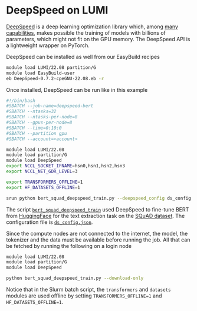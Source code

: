 # DeepSpeed on LUMI
[DeepSpeed](https://www.deepspeed.ai) is a deep learning optimization library which, among [many capabilities](https://www.microsoft.com/en-us/research/project/deepspeed/features/), makes possible the training of models with billions of parameters, which might not fit on the GPU memory. The DeepSpeed API is a lightweight wrapper on PyTorch.

DeepSpeed can be installed as well from our EasyBuild recipes
```bash
module load LUMI/22.08 partition/G
module load EasyBuild-user
eb DeepSpeed-0.7.2-cpeGNU-22.08.eb -r
```

Once installed, DeepSpeed can be run like in this example
```bash
#!/bin/bash
#SBATCH --job-name=deepspeed-bert
#SBATCH --ntasks=32
#SBATCH --ntasks-per-node=8
#SBATCH --gpus-per-node=8
#SBATCH --time=0:10:0
#SBATCH --partition gpu
#SBATCH --account=<account>

module load LUMI/22.08
module load partition/G
module load DeepSpeed
export NCCL_SOCKET_IFNAME=hsn0,hsn1,hsn2,hsn3
export NCCL_NET_GDR_LEVEL=3

export TRANSFORMERS_OFFLINE=1
export HF_DATASETS_OFFLINE=1

srun python bert_squad_deepspeed_train.py --deepspeed_config ds_config.json
```
The script [`bert_squad_deepspeed_train`](https://raw.githubusercontent.com/Lumi-supercomputer/lumi-reframe-tests/23a57f141ff6a95f80e2b6cd550e7299c6cd1592/checks/apps/deeplearning/deepspeed/src/bert_squad_deepspeed_train.py) used DeepSpeed to fine-tune BERT from [HuggingFace](https://huggingface.co) for the text extraction task on the [SQuAD dataset](https://rajpurkar.github.io/SQuAD-explorer/). The configuration file is [`ds_config.json`](https://raw.githubusercontent.com/Lumi-supercomputer/lumi-reframe-tests/23a57f141ff6a95f80e2b6cd550e7299c6cd1592/checks/apps/deeplearning/deepspeed/src/ds_config.json).

Since the compute nodes are not connected to the internet, the model, the tokenizer and the data must be available before running the job. All that can be fetched by running the following on a login node
```bash
module load LUMI/22.08
module load partition/G
module load DeepSpeed

python bert_squad_deepspeed_train.py --download-only
```
Notice that in the Slurm batch script, the `transformers` and `datasets` modules are used offline by setting `TRANSFORMERS_OFFLINE=1` and `HF_DATASETS_OFFLINE=1`.
